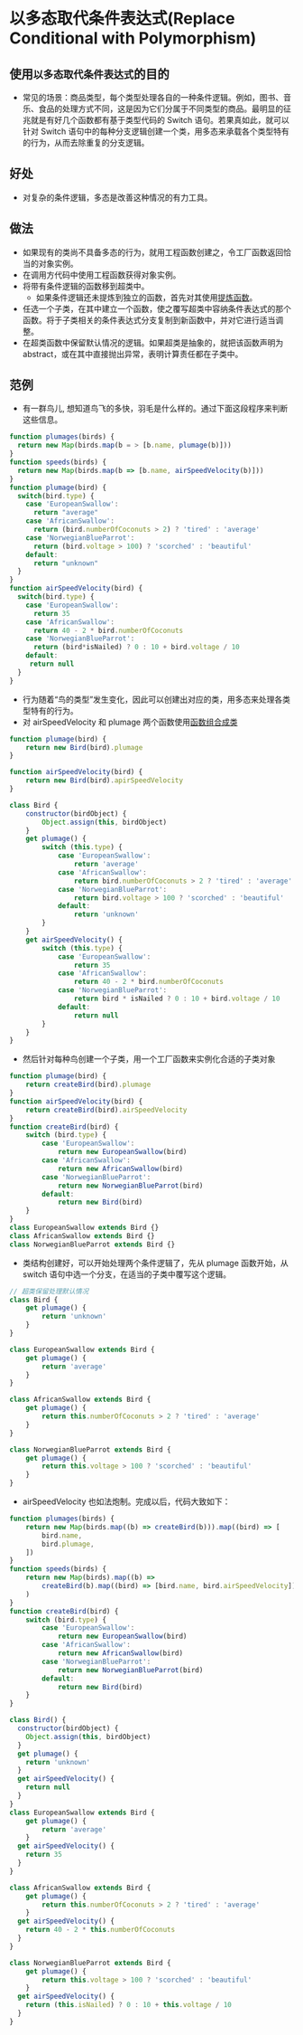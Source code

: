 # 以多态取代条件表达式(Replace Conditional with Polymorphism)

## 使用`以多态取代条件表达式`的目的

- 常见的场景：商品类型，每个类型处理各自的一种条件逻辑。例如，图书、音乐、食品的处理方式不同，这是因为它们分属于不同类型的商品。最明显的征兆就是有好几个函数都有基于类型代码的 Switch 语句。若果真如此，就可以针对 Switch 语句中的每种分支逻辑创建一个类，用多态来承载各个类型特有的行为，从而去除重复的分支逻辑。

## 好处

- 对复杂的条件逻辑，多态是改善这种情况的有力工具。

## 做法

- 如果现有的类尚不具备多态的行为，就用工程函数创建之，令工厂函数返回恰当的对象实例。
- 在调用方代码中使用工程函数获得对象实例。
- 将带有条件逻辑的函数移到超类中。
  - 如果条件逻辑还未提炼到独立的函数，首先对其使用[提炼函数](refactoring/first/extractFunction)。
- 任选一个子类，在其中建立一个函数，使之覆写超类中容纳条件表达式的那个函数。将于子类相关的条件表达式分支复制到新函数中，并对它进行适当调整。
- 在超类函数中保留默认情况的逻辑。如果超类是抽象的，就把该函数声明为 abstract，或在其中直接抛出异常，表明计算责任都在子类中。

## 范例

- 有一群鸟儿, 想知道鸟飞的多快，羽毛是什么样的。通过下面这段程序来判断这些信息。

```js
function plumages(birds) {
  return new Map(birds.map(b = > [b.name, plumage(b)]))
}
function speeds(birds) {
  return new Map(birds.map(b => [b.name, airSpeedVelocity(b)]))
}
function plumage(bird) {
  switch(bird.type) {
    case 'EuropeanSwallow':
      return "average"
    case 'AfricanSwallow':
      return (bird.numberOfCoconuts > 2) ? 'tired' : 'average'
    case 'NorwegianBlueParrot':
      return (bird.voltage > 100) ? 'scorched' : 'beautiful'
    default:
      return "unknown"
  }
}
function airSpeedVelocity(bird) {
  switch(bird.type) {
    case 'EuropeanSwallow':
      return 35
    case 'AfricanSwallow':
      return 40 - 2 * bird.numberOfCoconuts
    case 'NorwegianBlueParrot':
      return (bird*isNailed) ? 0 : 10 + bird.voltage / 10
    default:
     return null
  }
}
```

- 行为随着“鸟的类型”发生变化，因此可以创建出对应的类，用多态来处理各类型特有的行为。
- 对 airSpeedVelocity 和 plumage 两个函数使用[函数组合成类](refactoring/first/combine-func-class)

```js
function plumage(bird) {
	return new Bird(bird).plumage
}

function airSpeedVelocity(bird) {
	return new Bird(bird).apirSpeedVelocity
}

class Bird {
	constructor(birdObject) {
		Object.assign(this, birdObject)
	}
	get plumage() {
		switch (this.type) {
			case 'EuropeanSwallow':
				return 'average'
			case 'AfricanSwallow':
				return bird.numberOfCoconuts > 2 ? 'tired' : 'average'
			case 'NorwegianBlueParrot':
				return bird.voltage > 100 ? 'scorched' : 'beautiful'
			default:
				return 'unknown'
		}
	}
	get airSpeedVelocity() {
		switch (this.type) {
			case 'EuropeanSwallow':
				return 35
			case 'AfricanSwallow':
				return 40 - 2 * bird.numberOfCoconuts
			case 'NorwegianBlueParrot':
				return bird * isNailed ? 0 : 10 + bird.voltage / 10
			default:
				return null
		}
	}
}
```

- 然后针对每种鸟创建一个子类，用一个工厂函数来实例化合适的子类对象

```js
function plumage(bird) {
	return createBird(bird).plumage
}
function airSpeedVelocity(bird) {
	return createBird(bird).airSpeedVelocity
}
function createBird(bird) {
	switch (bird.type) {
		case 'EuropeanSwallow':
			return new EuropeanSwallow(bird)
		case 'AfricanSwallow':
			return new AfricanSwallow(bird)
		case 'NorwegianBlueParrot':
			return new NorwegianBlueParrot(bird)
		default:
			return new Bird(bird)
	}
}
class EuropeanSwallow extends Bird {}
class AfricanSwallow extends Bird {}
class NorwegianBlueParrot extends Bird {}
```

- 类结构创建好，可以开始处理两个条件逻辑了，先从 plumage 函数开始，从 switch 语句中选一个分支，在适当的子类中覆写这个逻辑。

```js
// 超类保留处理默认情况
class Bird {
	get plumage() {
		return 'unknown'
	}
}

class EuropeanSwallow extends Bird {
	get plumage() {
		return 'average'
	}
}

class AfricanSwallow extends Bird {
	get plumage() {
		return this.numberOfCoconuts > 2 ? 'tired' : 'average'
	}
}

class NorwegianBlueParrot extends Bird {
	get plumage() {
		return this.voltage > 100 ? 'scorched' : 'beautiful'
	}
}
```

- airSpeedVelocity 也如法炮制。完成以后，代码大致如下：

```js
function plumages(birds) {
	return new Map(birds.map((b) => createBird(b))).map((bird) => [
		bird.name,
		bird.plumage,
	])
}
function speeds(birds) {
	return new Map(birds).map((b) =>
		createBird(b).map((bird) => [bird.name, bird.airSpeedVelocity])
	)
}
function createBird(bird) {
	switch (bird.type) {
		case 'EuropeanSwallow':
			return new EuropeanSwallow(bird)
		case 'AfricanSwallow':
			return new AfricanSwallow(bird)
		case 'NorwegianBlueParrot':
			return new NorwegianBlueParrot(bird)
		default:
			return new Bird(bird)
	}
}

class Bird() {
  constructor(birdObject) {
    Object.assign(this, birdObject)
  }
  get plumage() {
    return 'unknown'
  }
  get airSpeedVelocity() {
    return null
  }
}
class EuropeanSwallow extends Bird {
	get plumage() {
		return 'average'
	}
  get airSpeedVelocity() {
    return 35
  }
}

class AfricanSwallow extends Bird {
	get plumage() {
		return this.numberOfCoconuts > 2 ? 'tired' : 'average'
	}
  get airSpeedVelocity() {
    return 40 - 2 * this.numberOfCoconuts
  }
}

class NorwegianBlueParrot extends Bird {
	get plumage() {
		return this.voltage > 100 ? 'scorched' : 'beautiful'
	}
  get airSpeedVelocity() {
    return (this.isNailed) ? 0 : 10 + this.voltage / 10
  }
}
```
